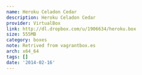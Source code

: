 ```yaml
---
name: Heroku Celadon Cedar
description: Heroku Celadon Cedar
provider: VirtualBox
link: http://dl.dropbox.com/u/1906634/heroku.box
size: 555MB
category: boxes
note: Retrived from vagrantbox.es
arch: x64_64
tags: []
date: '2014-02-16'
---
```

